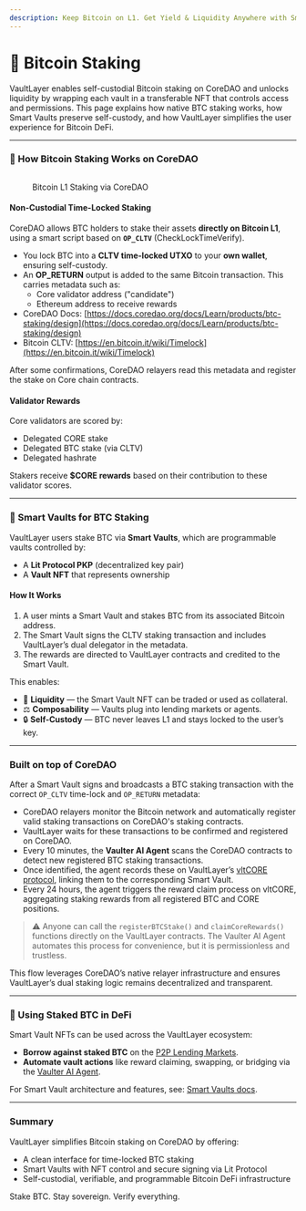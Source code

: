 ```yaml
---
description: Keep Bitcoin on L1. Get Yield & Liquidity Anywhere with Smart Vaults.
---
```


# 🚀 Bitcoin Staking

VaultLayer enables self-custodial Bitcoin staking on CoreDAO and unlocks liquidity by wrapping each vault in a transferable NFT that controls access and permissions. This page explains how native BTC staking works, how Smart Vaults preserve self-custody, and how VaultLayer simplifies the user experience for Bitcoin DeFi.

***

### 🔐 How Bitcoin Staking Works on CoreDAO

<figure><img src="https://lh7-rt.googleusercontent.com/slidesz/AGV_vUfpHdV2oACWbEW6DvHHh1eBX-gEhTxt6Ttn-dhZz26vSRyiH6JFLNX7jKwHZzS9ODAOu8Qc56Jry6GWrKzHDFzYZk1_CbGgWVI3yINJR2E2jMgoSLaxIncD6TXg_GjEG1RhnWdMpg=s2048?key=728Fir4Ro5h7MzzA__d2yg" alt=""><figcaption><p>Bitcoin L1 Staking via CoreDAO</p></figcaption></figure>

#### Non-Custodial Time-Locked Staking

CoreDAO allows BTC holders to stake their assets **directly on Bitcoin L1**, using a smart script based on **`OP_CLTV`** (CheckLockTimeVerify).

* You lock BTC into a **CLTV time-locked UTXO** to your **own wallet**, ensuring self-custody.
* An **OP\_RETURN** output is added to the same Bitcoin transaction. This carries metadata such as:
  * Core validator address ("candidate")
  * Ethereum address to receive rewards
* CoreDAO Docs: [https://docs.coredao.org/docs/Learn/products/btc-staking/design](https://docs.coredao.org/docs/Learn/products/btc-staking/design)
* Bitcoin CLTV: [https://en.bitcoin.it/wiki/Timelock](https://en.bitcoin.it/wiki/Timelock)

After some confirmations, CoreDAO relayers read this metadata and register the stake on Core chain contracts.

#### Validator Rewards

Core validators are scored by:

* Delegated CORE stake
* Delegated BTC stake (via CLTV)
* Delegated hashrate

Stakers receive **$CORE rewards** based on their contribution to these validator scores.

***

### 🧠 Smart Vaults for BTC Staking

VaultLayer users stake BTC via **Smart Vaults**, which are programmable vaults controlled by:

* A **Lit Protocol PKP** (decentralized key pair)
* A **Vault NFT** that represents ownership

#### How It Works

1. A user mints a Smart Vault and stakes BTC from its associated Bitcoin address.
2. The Smart Vault signs the CLTV staking transaction and includes VaultLayer’s dual delegator in the metadata.
3. The rewards are directed to VaultLayer contracts and credited to the Smart Vault.

This enables:

* 🔁 **Liquidity** — the Smart Vault NFT can be traded or used as collateral.
* ⚖️ **Composability** — Vaults plug into lending markets or agents.
* 🔒 **Self-Custody** — BTC never leaves L1 and stays locked to the user’s key.

***

### Built on top of CoreDAO

After a Smart Vault signs and broadcasts a BTC staking transaction with the correct `OP_CLTV` time-lock and `OP_RETURN` metadata:

* CoreDAO relayers monitor the Bitcoin network and automatically register valid staking transactions on CoreDAO's staking contracts.
* VaultLayer waits for these transactions to be confirmed and registered on CoreDAO.
* Every 10 minutes, the **Vaulter AI Agent** scans the CoreDAO contracts to detect new registered BTC staking transactions.
* Once identified, the agent records these on VaultLayer’s [vltCORE protocol](https://docs.vaultlayer.xyz/components/vltcore), linking them to the corresponding Smart Vault.
* Every 24 hours, the agent triggers the reward claim process on vltCORE, aggregating staking rewards from all registered BTC and CORE positions.

> ⚠️ Anyone can call the `registerBTCStake()` and `claimCoreRewards()` functions directly on the VaultLayer contracts. The Vaulter AI Agent automates this process for convenience, but it is permissionless and trustless.

This flow leverages CoreDAO’s native relayer infrastructure and ensures VaultLayer’s dual staking logic remains decentralized and transparent.

***

### 🤝 Using Staked BTC in DeFi

Smart Vault NFTs can be used across the VaultLayer ecosystem:

* **Borrow against staked BTC** on the [P2P Lending Markets](https://docs.vaultlayer.xyz/components/p2p-liquidity).
* **Automate vault actions** like reward claiming, swapping, or bridging via the [Vaulter AI Agent](https://docs.vaultlayer.xyz/components/vaulter-ai-agent).

For Smart Vault architecture and features, see: [Smart Vaults docs](https://docs.vaultlayer.xyz/components/smart-vaults).

***

### Summary

VaultLayer simplifies Bitcoin staking on CoreDAO by offering:

* A clean interface for time-locked BTC staking
* Smart Vaults with NFT control and secure signing via Lit Protocol
* Self-custodial, verifiable, and programmable Bitcoin DeFi infrastructure

Stake BTC. Stay sovereign. Verify everything.
